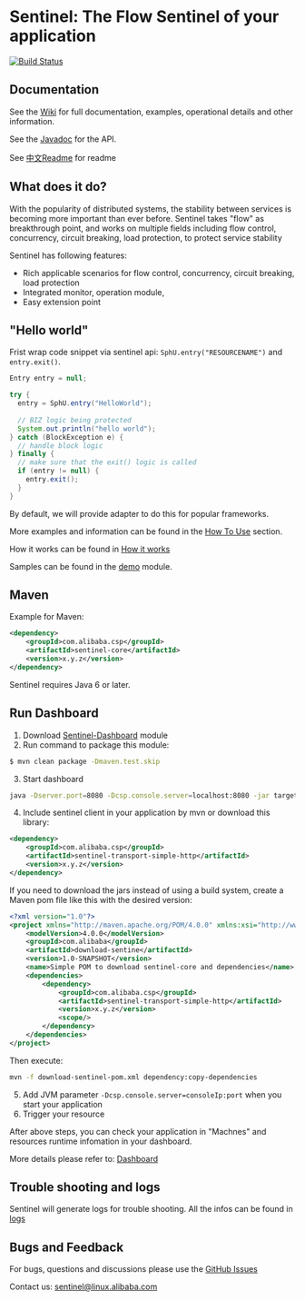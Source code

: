 # Sentinel: The Flow Sentinel of your application

[![Build Status](https://travis-ci.com/alibaba/Sentinel.svg?token=Ed7sbTbVNVUJfns2bPwz&branch=master)](https://travis-ci.com/alibaba/Sentinel)

## Documentation

See the [Wiki](https://github.com/alibaba/Sentinel/wiki) for full documentation, examples, operational details and other information.

See the [Javadoc](https://github.com/alibaba/Sentinel/tree/master/doc) for the API.

See [中文Readme](https://github.com/alibaba/Sentinel/wiki/%E4%BB%8B%E7%BB%8D) for readme

## What does it do?

With the popularity of distributed systems, the stability between services is becoming more important than ever before. Sentinel takes "flow" as breakthrough point, and works on multiple fields including flow control, concurrency, circuit breaking, load protection, to protect service stability

Sentinel has following features:
- Rich applicable scenarios for flow control, concurrency, circuit breaking, load protection
- Integrated monitor, operation module,
- Easy extension point


## "Hello world"

Frist wrap code snippet via sentinel api: `SphU.entry("RESOURCENAME")` and `entry.exit()`. 

```java
Entry entry = null;

try {   
  entry = SphU.entry("HelloWorld");
  
  // BIZ logic being protected
  System.out.println("hello world");
} catch (BlockException e) {
  // handle block logic
} finally {
  // make sure that the exit() logic is called
  if (entry != null) {
    entry.exit();
  }
}
```
By default, we will provide adapter to do this for popular frameworks. 

More examples and information can be found in the [How To Use](https://github.com/alibaba/Sentinel/wiki/How-to-Use) section.

How it works can be found in [How it works](https://github.com/alibaba/Sentinel/wiki/How-it-works)

Samples can be found in the [demo](https://github.com/alibaba/Sentinel/tree/master/sentinel-demo) module.

## Maven

Example for Maven:

```xml
<dependency>
    <groupId>com.alibaba.csp</groupId>
    <artifactId>sentinel-core</artifactId>
    <version>x.y.z</version>
</dependency>
```

Sentinel requires Java 6 or later.

## Run Dashboard

1. Download [Sentinel-Dashboard](https://github.com/alibaba/Sentinel/tree/master/sentinel-dashboard) module
2. Run command to package this module:

```bash
$ mvn clean package -Dmaven.test.skip
```

3. Start dashboard

```bash
java -Dserver.port=8080 -Dcsp.console.server=localhost:8080 -jar target/sentinel-dashboard.jar
```

4. Include sentinel client in your application by mvn or download this library:

```xml
<dependency>
    <groupId>com.alibaba.csp</groupId>
    <artifactId>sentinel-transport-simple-http</artifactId>
    <version>x.y.z</version>
</dependency>
```

If you need to download the jars instead of using a build system, create a Maven pom file like this with the desired version:

```xml
<?xml version="1.0"?>
<project xmlns="http://maven.apache.org/POM/4.0.0" xmlns:xsi="http://www.w3.org/2001/XMLSchema-instance" xsi:schemaLocation="http://maven.apache.org/POM/4.0.0 http://maven.apache.org/xsd/maven-4.0.0.xsd">
    <modelVersion>4.0.0</modelVersion>
    <groupId>com.alibaba</groupId>
    <artifactId>download-sentine</artifactId>
    <version>1.0-SNAPSHOT</version>
    <name>Simple POM to download sentinel-core and dependencies</name>
    <dependencies>
        <dependency>
            <groupId>com.alibaba.csp</groupId>
            <artifactId>sentinel-transport-simple-http</artifactId>
            <version>x.y.z</version>
            <scope/>
        </dependency>
    </dependencies>
</project>
```

Then execute:

```bash
mvn -f download-sentinel-pom.xml dependency:copy-dependencies
```
5. Add JVM parameter `-Dcsp.console.server=consoleIp:port` when you start your application
6. Trigger your resource

After above steps, you can check your application in "Machnes" and resources runtime infomation in your dashboard.

More details please refer to: [Dashboard](https://github.com/alibaba/Sentinel/wiki/%E6%8E%A7%E5%88%B6%E5%8F%B0)

## Trouble shooting and logs

Sentinel will generate logs for trouble shooting. All the infos can be found in  [logs](https://github.com/alibaba/Sentinel/wiki/Logs)

## Bugs and Feedback

For bugs, questions and discussions please use the [GitHub Issues](https://github.com/alibaba/sentinel/issues)

Contact us: sentinel@linux.alibaba.com
